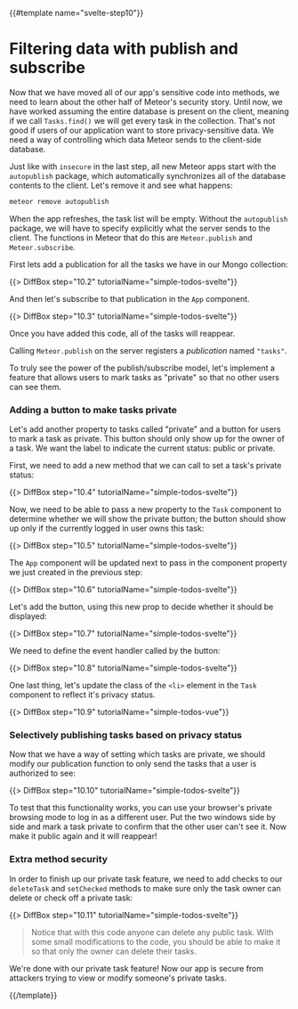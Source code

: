 {{#template name="svelte-step10"}}

# Filtering data with publish and subscribe

Now that we have moved all of our app's sensitive code into methods, we need to learn about the other half of Meteor's security story. Until now, we have worked assuming the entire database is present on the client, meaning if we call `Tasks.find()` we will get every task in the collection. That's not good if users of our application want to store privacy-sensitive data. We need a way of controlling which data Meteor sends to the client-side database.

Just like with `insecure` in the last step, all new Meteor apps start with the `autopublish` package, which automatically synchronizes all of the database contents to the client. Let's remove it and see what happens:

```bash
meteor remove autopublish
```

When the app refreshes, the task list will be empty. Without the `autopublish` package, we will have to specify explicitly what the server sends to the client. The functions in Meteor that do this are `Meteor.publish` and `Meteor.subscribe`.

First lets add a publication for all the tasks we have in our Mongo collection:

{{> DiffBox step="10.2" tutorialName="simple-todos-svelte"}}

And then let's subscribe to that publication in the `App` component.

{{> DiffBox step="10.3" tutorialName="simple-todos-svelte"}}

Once you have added this code, all of the tasks will reappear.

Calling `Meteor.publish` on the server registers a _publication_ named `"tasks"`.

To truly see the power of the publish/subscribe model, let's implement a feature that allows users to mark tasks as "private" so that no other users can see them.

### Adding a button to make tasks private

Let's add another property to tasks called "private" and a button for users to mark a task as private. This button should only show up for the owner of a task. We want the label to indicate the current status: public or private.

First, we need to add a new method that we can call to set a task's private status:

{{> DiffBox step="10.4" tutorialName="simple-todos-svelte"}}

Now, we need to be able to pass a new property to the `Task` component to determine whether we will
show the private button; the button should show up only if the currently
logged in user owns this task:

{{> DiffBox step="10.5" tutorialName="simple-todos-svelte"}}

The `App` component will be updated next to pass in the component property we just created in the previous step:

{{> DiffBox step="10.6" tutorialName="simple-todos-svelte"}}

Let's add the button, using this new prop to decide whether it should be displayed:

{{> DiffBox step="10.7" tutorialName="simple-todos-svelte"}}

We need to define the event handler called by the button:

{{> DiffBox step="10.8" tutorialName="simple-todos-svelte"}}

One last thing, let's update the class of the `<li>` element in the `Task` component to reflect it's privacy status.

{{> DiffBox step="10.9" tutorialName="simple-todos-vue"}}

### Selectively publishing tasks based on privacy status

Now that we have a way of setting which tasks are private, we should modify our
publication function to only send the tasks that a user is authorized to see:

{{> DiffBox step="10.10" tutorialName="simple-todos-svelte"}}

To test that this functionality works, you can use your browser's private browsing mode to log in as a different user. Put the two windows side by side and mark a task private to confirm that the other user can't see it. Now make it public again and it will reappear!

### Extra method security

In order to finish up our private task feature, we need to add checks to our `deleteTask` and `setChecked` methods to make sure only the task owner can delete or check off a private task:

{{> DiffBox step="10.11" tutorialName="simple-todos-svelte"}}

> Notice that with this code anyone can delete any public task. With some small modifications to the code, you should be able to make it so that only the owner can delete their tasks.

We're done with our private task feature! Now our app is secure from attackers trying to view or modify someone's private tasks.

{{/template}}
